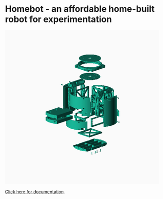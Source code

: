 Homebot - an affordable home-built robot for experimentation
============================================================

![Exploded](docs/img/exploded.png?raw=true)

[Click here for documentation](http://chrisspen.github.io/homebot).
